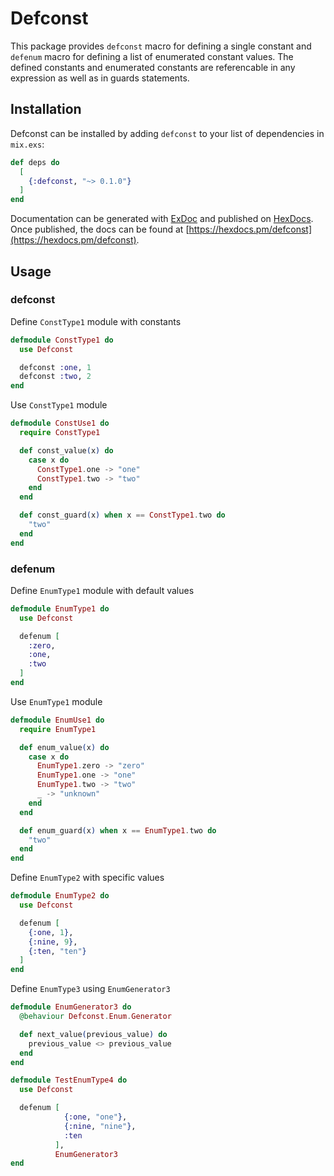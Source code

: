 # Defconst

This package provides `defconst` macro for defining a single constant and `defenum` macro for defining a list of enumerated constant values.  The defined constants and enumerated constants are referencable in any expression as well as in guards statements.

## Installation

Defconst can be installed by adding `defconst` to your list of dependencies in `mix.exs`:

```elixir
def deps do
  [
    {:defconst, "~> 0.1.0"}
  ]
end
```

Documentation can be generated with [ExDoc](https://github.com/elixir-lang/ex_doc)
and published on [HexDocs](https://hexdocs.pm). Once published, the docs can
be found at [https://hexdocs.pm/defconst](https://hexdocs.pm/defconst).

## Usage

### defconst

Define `ConstType1` module with constants
```elixir
defmodule ConstType1 do
  use Defconst

  defconst :one, 1
  defconst :two, 2
end
```

Use `ConstType1` module

```elixir
defmodule ConstUse1 do
  require ConstType1

  def const_value(x) do
    case x do
      ConstType1.one -> "one"
      ConstType1.two -> "two"
    end
  end

  def const_guard(x) when x == ConstType1.two do
    "two"
  end
end
```

### defenum

Define `EnumType1` module with default values
```elixir
defmodule EnumType1 do
  use Defconst

  defenum [
    :zero,
    :one,
    :two
  ]
end
```

Use `EnumType1` module
```elixir
defmodule EnumUse1 do
  require EnumType1

  def enum_value(x) do
    case x do
      EnumType1.zero -> "zero"
      EnumType1.one -> "one"
      EnumType1.two -> "two"
      _ -> "unknown"
    end
  end

  def enum_guard(x) when x == EnumType1.two do
    "two"
  end
end
```
Define `EnumType2` with specific values
```elixir
defmodule EnumType2 do
  use Defconst

  defenum [
    {:one, 1},
    {:nine, 9},
    {:ten, "ten"}
  ]
end
```

Define `EnumType3` using `EnumGenerator3`
```elixir
defmodule EnumGenerator3 do
  @behaviour Defconst.Enum.Generator

  def next_value(previous_value) do
    previous_value <> previous_value
  end
end
```

```elixir
defmodule TestEnumType4 do
  use Defconst

  defenum [
            {:one, "one"},
            {:nine, "nine"},
            :ten
          ],
          EnumGenerator3
end
```